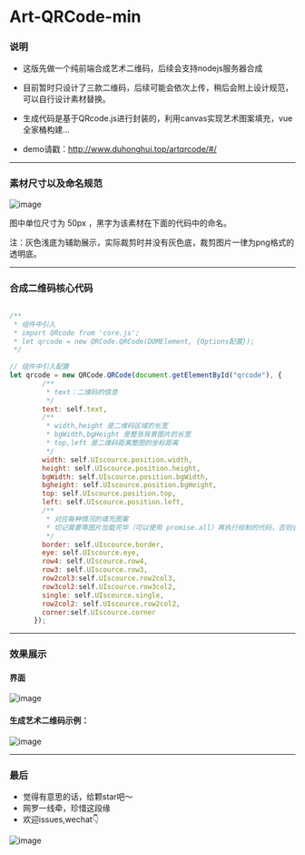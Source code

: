 # Art-QRCode-min          
### 说明
- 这版先做一个纯前端合成艺术二维码，后续会支持nodejs服务器合成  

- 目前暂时只设计了三款二维码，后续可能会依次上传，稍后会附上设计规范，可以自行设计素材替换。  

- 生成代码是基于QRcode.js进行封装的，利用canvas实现艺术图案填充，vue全家桶构建...

- demo请戳：http://www.duhonghui.top/artqrcode/#/

---
  
### 素材尺寸以及命名规范
![image](http://wx3.sinaimg.cn/mw690/a73bc6a1ly1fml6ed2m30j20s00gzmz1.jpg)    

图中单位尺寸为 50px ，黑字为该素材在下面的代码中的命名。    

注：灰色浅底为辅助展示，实际裁剪时并没有灰色底，裁剪图片一律为png格式的透明底。  

---

### 合成二维码核心代码   
```js
 
/**
 * 组件中引入
 * import QRcode from 'core.js';
 * let qrcode = new QRCode.QRCode(DOMElement, {Options配置});
 */   
 
// 组件中引入配置
let qrcode = new QRCode.QRCode(document.getElementById("qrcode"), {
        /**
         * text：二维码的信息
         */
        text: self.text,
        /**
         * width,height 是二维码区域的长宽
         * bgWidth,bgHeight 是整张背景图片的长宽
         * top,left 是二维码距离整图的坐标距离
         */
        width: self.UIscource.position.width,
        height: self.UIscource.position.height,
        bgWidth: self.UIscource.position.bgWidth,
        bgheight: self.UIscource.position.bgHeight,
        top: self.UIscource.position.top,
        left: self.UIscource.position.left,
        /**
         * 对应每种情况的填充图案
         * 切记需要等图片加载完毕（可以使用 promise.all）再执行绘制的代码，否则会报错
         */
        border: self.UIscource.border,
        eye: self.UIscource.eye,
        row4: self.UIscource.row4,
        row3: self.UIscource.row3,
        row2col3:self.UIscource.row2col3,
        row3col2:self.UIscource.row3col2,
        single: self.UIscource.single,
        row2col2: self.UIscource.row2col2,
        corner:self.UIscource.corner
      });
```  

---
### 效果展示
#### 界面
![image](http://wx2.sinaimg.cn/mw690/a73bc6a1ly1flv9o0y775j20yj0hpk0d.jpg)  
#### 生成艺术二维码示例：
![image](http://wx2.sinaimg.cn/mw690/a73bc6a1ly1fmeydtz4jej21kw0qzgz6.jpg)

---

### 最后
- 觉得有意思的话，给颗star吧～
- 网罗一线牵，珍惜这段缘
- 欢迎issues,wechat👇

 ![image](http://wx4.sinaimg.cn/mw690/a73bc6a1ly1fro1yi2i4lj21kw0xhn2i.jpg)
